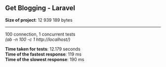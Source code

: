 Get Blogging - Laravel
---------------

__Size of project__: 12 939 189 bytes

---
100 connection, 1 concurrent tests  
_(ab -n 100 -c 1 http://localhost/)_

__Time taken for tests__: 12.179 seconds  
__Time of the fastest response__: 119 ms  
__Time of the slowest response__: 190 ms  